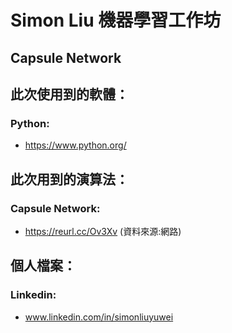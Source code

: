 # Simon Liu 機器學習工作坊

## Capsule Network

## 此次使用到的軟體：
### Python:
- https://www.python.org/

## 此次用到的演算法：

### Capsule Network: 
- https://reurl.cc/Ov3Xv (資料來源:網路)

## 個人檔案：
### Linkedin: 
- www.linkedin.com/in/simonliuyuwei
